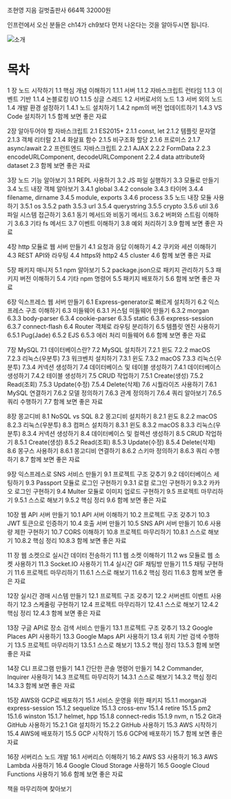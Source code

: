 조현영 지음 길벗출판사 664쪽 32000원

인프런에서 오신 분들은 ch14가 ch9보다 먼저 나온다는 것을 알아두시면 됩니다.

![소개 ](http://image.aladin.co.kr/img/img_content/K422533335_01.jpg)

# 목차
1 장 노드 시작하기 
1.1 핵심 개념 이해하기 
1.1.1 서버 
1.1.2 자바스크립트 런타임 
1.1.3 이벤트 기반
1.1.4 논블로킹 I/O
1.1.5 싱글 스레드 
1.2 서버로서의 노드 
1.3 서버 외의 노드 
1.4 개발 환경 설정하기 
1.4.1 노드 설치하기 
1.4.2 npm의 버전 업데이트하기 
1.4.3 VS Code 설치하기
1.5 함께 보면 좋은 자료 

2장 알아두어야 할 자바스크립트 
2.1 ES2015+ 
2.1.1 const, let 
2.1.2 템플릿 문자열 
2.1.3 객체 리터럴 
2.1.4 화살표 함수
2.1.5 비구조화 할당
2.1.6 프로미스 
2.1.7 async/await 
2.2 프런트엔드 자바스크립트
2.2.1 AJAX 
2.2.2 FormData 
2.2.3 encodeURLComponent, decodeURLComponent 
2.2.4 data attribute와 dataset 
2.3 함께 보면 좋은 자료 

3장 노드 기능 알아보기 
3.1 REPL 사용하기 
3.2 JS 파일 실행하기 
3.3 모듈로 만들기
3.4 노드 내장 객체 알아보기 
3.4.1 global 
3.4.2 console 
3.4.3 타이머 
3.4.4 filename, dirname
3.4.5 module, exports 
3.4.6 process
3.5 노드 내장 모듈 사용하기
3.5.1 os
3.5.2 path 
3.5.3 url 
3.5.4 querystring
3.5.5 crypto
3.5.6 util 
3.6 파일 시스템 접근하기 
3.6.1 동기 메서드와 비동기 메서드 
3.6.2 버퍼와 스트림 이해하기 
3.6.3 기타 fs 메서드 
3.7 이벤트 이해하기 
3.8 예외 처리하기
3.9 함께 보면 좋은 자료 

4장 http 모듈로 웹 서버 만들기
4.1 요청과 응답 이해하기 
4.2 쿠키와 세션 이해하기 
4.3 REST API와 라우팅 
4.4 https와 http2 
4.5 cluster 
4.6 함께 보면 좋은 자료 

5장 패키지 매니저 
5.1 npm 알아보기 
5.2 package.json으로 패키지 관리하기 
5.3 패키지 버전 이해하기 
5.4 기타 npm 명령어 
5.5 패키지 배포하기 
5.6 함께 보면 좋은 자료 

6장 익스프레스 웹 서버 만들기 
6.1 Express-generator로 빠르게 설치하기
6.2 익스프레스 구조 이해하기 
6.3 미들웨어 
6.3.1 커스텀 미들웨어 만들기
6.3.2 morgan 
6.3.3 body-parser
6.3.4 cookie-parser 
6.3.5 static
6.3.6 express-session 
6.3.7 connect-flash 
6.4 Router 객체로 라우팅 분리하기 
6.5 템플릿 엔진 사용하기
6.5.1 Pug(Jade) 
6.5.2 EJS 
6.5.3 에러 처리 미들웨어 
6.6 함께 보면 좋은 자료 

7장 MySQL 
7.1 데이터베이스란? 
7.2 MySQL 설치하기 
7.2.1 윈도 
7.2.2 macOS 
7.2.3 리눅스(우분투) 
7.3 워크벤치 설치하기 
7.3.1 윈도 
7.3.2 macOS 
7.3.3 리눅스(우분투)
7.3.4 커넥션 생성하기 
7.4 데이터베이스 및 테이블 생성하기 
7.4.1 데이터베이스 생성하기 
7.4.2 테이블 생성하기 
7.5 CRUD 작업하기
7.5.1 Create(생성) 
7.5.2 Read(조회) 
7.5.3 Update(수정) 
7.5.4 Delete(삭제)
7.6 시퀄라이즈 사용하기 
7.6.1 MySQL 연결하기
7.6.2 모델 정의하기 
7.6.3 관계 정의하기 
7.6.4 쿼리 알아보기 
7.6.5 쿼리 수행하기
7.7 함께 보면 좋은 자료 

8장 몽고디비 
8.1 NoSQL vs SQL 
8.2 몽고디비 설치하기 
8.2.1 윈도 
8.2.2 macOS 
8.2.3 리눅스(우분투) 
8.3 컴퍼스 설치하기 
8.3.1 윈도 
8.3.2 macOS 
8.3.3 리눅스(우분투) 
8.3.4 커넥션 생성하기
8.4 데이터베이스 및 컬렉션 생성하기
8.5 CRUD 작업하기
8.5.1 Create(생성) 
8.5.2 Read(조회) 
8.5.3 Update(수정) 
8.5.4 Delete(삭제) 
8.6 몽구스 사용하기 
8.6.1 몽고디비 연결하기 
8.6.2 스키마 정의하기 
8.6.3 쿼리 수행하기 
8.7 함께 보면 좋은 자료 

9장 익스프레스로 SNS 서비스 만들기 
9.1 프로젝트 구조 갖추기 
9.2 데이터베이스 세팅하기 
9.3 Passport 모듈로 로그인 구현하기
9.3.1 로컬 로그인 구현하기
9.3.2 카카오 로그인 구현하기 
9.4 Multer 모듈로 이미지 업로드 구현하기
9.5 프로젝트 마무리하기 
9.5.1 스스로 해보기 
9.5.2 핵심 정리 
9.6 함께 보면 좋은 자료 

10장 웹 API 서버 만들기 
10.1 API 서버 이해하기
10.2 프로젝트 구조 갖추기 
10.3 JWT 토큰으로 인증하기
10.4 호출 서버 만들기 
10.5 SNS API 서버 만들기
10.6 사용량 제한 구현하기 
10.7 CORS 이해하기
10.8 프로젝트 마무리하기 
10.8.1 스스로 해보기 
10.8.2 핵심 정리
10.8.3 함께 보면 좋은 자료 

11 장 웹 소켓으로 실시간 데이터 전송하기 
11.1 웹 소켓 이해하기 
11.2 ws 모듈로 웹 소켓 사용하기
11.3 Socket.IO 사용하기 
11.4 실시간 GIF 채팅방 만들기
11.5 채팅 구현하기
11.6 프로젝트 마무리하기 
11.6.1 스스로 해보기 
11.6.2 핵심 정리 
11.6.3 함께 보면 좋은 자료 

12장 실시간 경매 시스템 만들기 
12.1 프로젝트 구조 갖추기 
12.2 서버센트 이벤트 사용하기 
12.3 스케줄링 구현하기 
12.4 프로젝트 마무리하기 
12.4.1 스스로 해보기 
12.4.2 핵심 정리
12.4.3 함께 보면 좋은 자료 

13장 구글 API로 장소 검색 서비스 만들기 
13.1 프로젝트 구조 갖추기
13.2 Google Places API 사용하기
13.3 Google Maps API 사용하기 
13.4 위치 기반 검색 수행하기 
13.5 프로젝트 마무리하기 
13.5.1 스스로 해보기 
13.5.2 핵심 정리 
13.5.3 함께 보면 좋은 자료 

14장 CLI 프로그램 만들기 
14.1 간단한 콘솔 명령어 만들기 
14.2 Commander, Inquirer 사용하기 
14.3 프로젝트 마무리하기 
14.3.1 스스로 해보기 
14.3.2 핵심 정리 
14.3.3 함께 보면 좋은 자료 

15장 AWS와 GCP로 배포하기 
15.1 서비스 운영을 위한 패키지 
15.1.1 morgan과 express-session
15.1.2 sequelize 
15.1.3 cross-env 
15.1.4 retire
15.1.5 pm2 
15.1.6 winston 
15.1.7 helmet, hpp 
15.1.8 connect-redis 
15.1.9 nvm, n 
15.2 Git과 GitHub 사용하기 
15.2.1 Git 설치하기 
15.2.2 GitHub 사용하기 
15.3 AWS 시작하기 
15.4 AWS에 배포하기 
15.5 GCP 시작하기 
15.6 GCP에 배포하기 
15.7 함께 보면 좋은 자료 

16장 서버리스 노드 개발 
16.1 서버리스 이해하기 
16.2 AWS S3 사용하기 
16.3 AWS Lambda 사용하기 
16.4 Google Cloud Storage 사용하기 
16.5 Google Cloud Functions 사용하기
16.6 함께 보면 좋은 자료 

책을 마무리하며 
찾아보기
